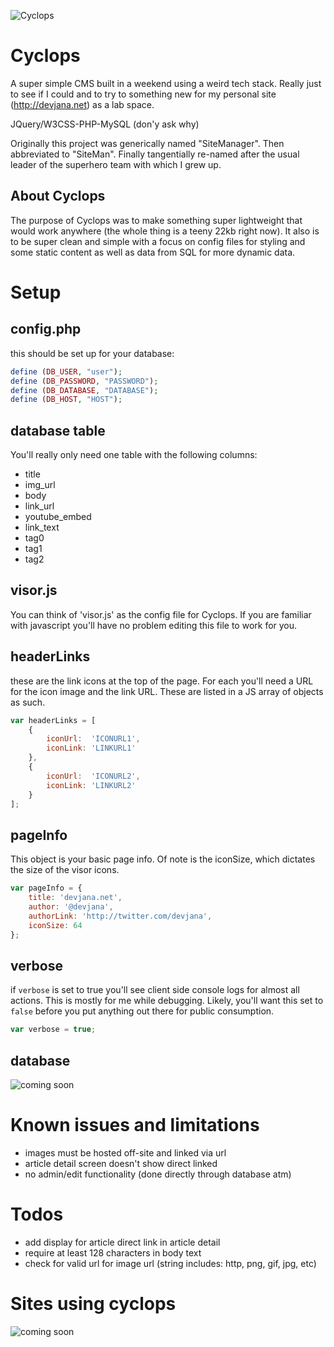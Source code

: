 
![Cyclops](http://static.srcdn.com/wp-content/uploads/cyclops-x-man.jpg)

Cyclops
=======

A super simple CMS built in a weekend using a weird tech stack. Really just to see if I could and to try to something new for my personal site (http://devjana.net) as a lab space.

JQuery/W3CSS-PHP-MySQL (don'y ask why)

Originally this project was generically named "SiteManager". Then abbreviated to "SiteMan". Finally tangentially re-named after the usual leader of the superhero team with which I grew up.

About Cyclops
-------------
The purpose of Cyclops was to make something super lightweight that would work anywhere (the whole thing is a teeny 22kb right now). It also is to be super clean and simple with a focus on config files for styling and some static content as well as data from SQL for more dynamic data.

Setup
=====
config.php
----------
this should be set up for your database:

``` php
define (DB_USER, "user");
define (DB_PASSWORD, "PASSWORD");
define (DB_DATABASE, "DATABASE");
define (DB_HOST, "HOST");
```

database table
--------------
You'll really only need one table with the following columns:
* title
* img_url
* body
* link_url
* youtube_embed
* link_text
* tag0
* tag1
* tag2

visor.js
--------
You can think of 'visor.js' as the config file for Cyclops. If you are familiar with javascript you'll have no problem editing this file to work for you.

headerLinks
------------
these are the link icons at the top of the page. For each you'll need a URL for the icon image and the link URL. These are listed in a JS array of objects as such.

```javascript
var headerLinks = [
    {
        iconUrl:  'ICONURL1',
        iconLink: 'LINKURL1'
    },
    {
        iconUrl:  'ICONURL2',
        iconLink: 'LINKURL2'
    }
];
```

pageInfo
--------
This object is your basic page info. Of note is the iconSize, which dictates the size of the visor icons.

```javascript
var pageInfo = {
    title: 'devjana.net',
    author: '@devjana',
    authorLink: 'http://twitter.com/devjana',
    iconSize: 64
};
```

verbose
-------
if ```verbose``` is set to true you'll see client side console logs for almost all actions. This is mostly for me while debugging. Likely, you'll want this set to ```false``` before you put anything out there for public consumption.

```javascript
var verbose = true;
```

database
--------
![coming soon](http://i0.kym-cdn.com/photos/images/facebook/000/117/012/tumblr_lj57goZvBh1qdjdp1o1_500.jpg)

Known issues and limitations
=============================
* images must be hosted off-site and linked via url
* article detail screen doesn't show direct linked
* no admin/edit functionality (done directly through database atm)

Todos
=====
* add display for article direct link in article detail
* require at least 128 characters in body text
* check for valid url for image url (string includes: http, png, gif, jpg, etc)

Sites using cyclops
===================
![coming soon](http://i0.kym-cdn.com/photos/images/facebook/000/117/012/tumblr_lj57goZvBh1qdjdp1o1_500.jpg)
